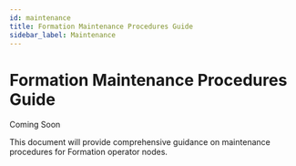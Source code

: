 ```yaml
---
id: maintenance
title: Formation Maintenance Procedures Guide
sidebar_label: Maintenance
---
```


# Formation Maintenance Procedures Guide

Coming Soon

This document will provide comprehensive guidance on maintenance procedures for Formation operator nodes. 